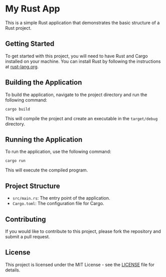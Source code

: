 # My Rust App

This is a simple Rust application that demonstrates the basic structure of a Rust project.

## Getting Started

To get started with this project, you will need to have Rust and Cargo installed on your machine. You can install Rust by following the instructions at [rust-lang.org](https://www.rust-lang.org/tools/install).

## Building the Application

To build the application, navigate to the project directory and run the following command:

```
cargo build
```

This will compile the project and create an executable in the `target/debug` directory.

## Running the Application

To run the application, use the following command:

```
cargo run
```

This will execute the compiled program.

## Project Structure

- `src/main.rs`: The entry point of the application.
- `Cargo.toml`: The configuration file for Cargo.

## Contributing

If you would like to contribute to this project, please fork the repository and submit a pull request. 

## License

This project is licensed under the MIT License - see the [LICENSE](LICENSE) file for details.